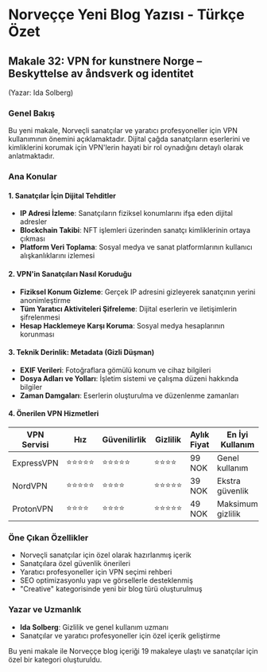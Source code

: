# Norveççe Yeni Blog Yazısı - Türkçe Özet

## Makale 32: VPN for kunstnere Norge – Beskyttelse av åndsverk og identitet
(Yazar: Ida Solberg)

### Genel Bakış
Bu yeni makale, Norveçli sanatçılar ve yaratıcı profesyoneller için VPN kullanımının önemini açıklamaktadır. Dijital çağda sanatçıların eserlerini ve kimliklerini korumak için VPN'lerin hayati bir rol oynadığını detaylı olarak anlatmaktadır.

### Ana Konular

#### 1. Sanatçılar İçin Dijital Tehditler
- **IP Adresi İzleme**: Sanatçıların fiziksel konumlarını ifşa eden dijital adresler
- **Blockchain Takibi**: NFT işlemleri üzerinden sanatçı kimliklerinin ortaya çıkması
- **Platform Veri Toplama**: Sosyal medya ve sanat platformlarının kullanıcı alışkanlıklarını izlemesi

#### 2. VPN'in Sanatçıları Nasıl Koruduğu
- **Fiziksel Konum Gizleme**: Gerçek IP adresini gizleyerek sanatçının yerini anonimleştirme
- **Tüm Yaratıcı Aktiviteleri Şifreleme**: Dijital eserlerin ve iletişimlerin şifrelenmesi
- **Hesap Hacklemeye Karşı Koruma**: Sosyal medya hesaplarının korunması

#### 3. Teknik Derinlik: Metadata (Gizli Düşman)
- **EXIF Verileri**: Fotoğraflara gömülü konum ve cihaz bilgileri
- **Dosya Adları ve Yolları**: İşletim sistemi ve çalışma düzeni hakkında bilgiler
- **Zaman Damgaları**: Eserlerin oluşturulma ve düzenlenme zamanları

#### 4. Önerilen VPN Hizmetleri
| VPN Servisi | Hız | Güvenilirlik | Gizlilik | Aylık Fiyat | En İyi Kullanım |
|-------------|-----|--------------|----------|-------------|----------------|
| ExpressVPN | ⭐⭐⭐⭐⭐ | ⭐⭐⭐⭐⭐ | ⭐⭐⭐⭐ | 99 NOK | Genel kullanım |
| NordVPN | ⭐⭐⭐⭐⭐ | ⭐⭐⭐⭐ | ⭐⭐⭐⭐⭐ | 39 NOK | Ekstra güvenlik |
| ProtonVPN | ⭐⭐⭐⭐ | ⭐⭐⭐⭐ | ⭐⭐⭐⭐⭐ | 49 NOK | Maksimum gizlilik |

### Öne Çıkan Özellikler
- Norveçli sanatçılar için özel olarak hazırlanmış içerik
- Sanatçılara özel güvenlik önerileri
- Yaratıcı profesyoneller için VPN seçimi rehberi
- SEO optimizasyonlu yapı ve görsellerle desteklenmiş
- "Creative" kategorisinde yeni bir blog türü oluşturulmuş

### Yazar ve Uzmanlık
- **Ida Solberg**: Gizlilik ve genel kullanım uzmanı
- Sanatçılar ve yaratıcı profesyoneller için özel içerik geliştirme

Bu yeni makale ile Norveççe blog içeriği 19 makaleye ulaştı ve sanatçılar için özel bir kategori oluşturuldu.
